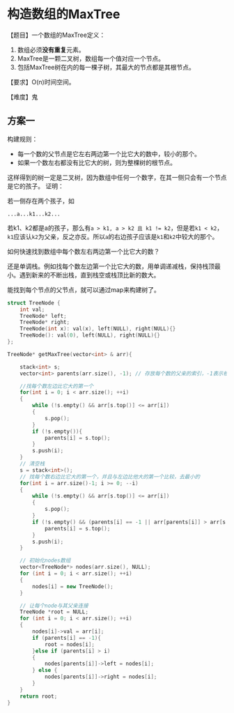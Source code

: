 # 构造数组的MaxTree
【题目】一个数组的MaxTree定义：
1. 数组必须**没有重复**元素。
2. MaxTree是一颗二叉树，数组每一个值对应一个节点。
3. 包括MaxTree树在内的每一棵子树，其最大的节点都是其根节点。

【要求】O(n)时间空间。

【难度】鬼

## 方案一
构建规则：
* 每一个数的父节点是它左右两边第一个比它大的数中，较小的那个。
* 如果一个数左右都没有比它大的树，则为整棵树的根节点。

这样得到的树一定是二叉树，因为数组中任何一个数字，在其一侧只会有一个节点是它的孩子。
证明：

若一侧存在两个孩子，如

```...a...k1...k2...```

若k1、k2都是a的孩子，那么有```a > k1, a > k2 且 k1 != k2```，但是若```k1 < k2```，```k1```应该认```k2```为父亲，反之亦反。所以```a```的右边孩子应该是```k1```和```k2```中较大的那个。

如何快速找到数组中每个数左右两边第一个比它大的数？

还是单调栈。例如找每个数左边第一个比它大的数，用单调递减栈，保持栈顶最小。遇到新来的不断出栈，直到栈空或栈顶比新的数大。

能找到每个节点的父节点，就可以通过map来构建树了。

```cpp
struct TreeNode {
    int val;
    TreeNode* left;
    TreeNode* right;
    TreeNode(int x): val(x), left(NULL), right(NULL){}
    TreeNode(): val(0), left(NULL), right(NULL){}
};

TreeNode* getMaxTree(vector<int> & arr){

    stack<int> s;
    vector<int> parents(arr.size(), -1); // 存放每个数的父亲的索引，-1表示根节点

    //找每个数左边比它大的第一个
    for(int i = 0; i < arr.size(); ++i)
    {
        while (!s.empty() && arr[s.top()] <= arr[i])
        {
            s.pop();
        }
        if (!s.empty()){
            parents[i] = s.top();
        }
        s.push(i);
    }
    // 清空栈
    s = stack<int>(); 
    // 找每个数右边比它大的第一个，并且与左边比他大的第一个比较，去最小的
    for(int i = arr.size()-1; i >= 0; --i)
    {
        while (!s.empty() && arr[s.top()] <= arr[i])
        {
            s.pop();
        }
        if (!s.empty() && (parents[i] == -1 || arr[parents[i]] > arr[s.top()])){
            parents[i] = s.top();
        } 
        s.push(i);
    }

    // 初始化nodes数组
    vector<TreeNode*> nodes(arr.size(), NULL);
    for (int i = 0; i < arr.size(); ++i)
    {
        nodes[i] = new TreeNode();
    }

    // 让每个node与其父亲连接
    TreeNode *root = NULL;
    for (int i = 0; i < arr.size(); ++i)
    {
        nodes[i]->val = arr[i];
        if (parents[i] == -1){
            root = nodes[i];
        }else if (parents[i] > i)
        {
            nodes[parents[i]]->left = nodes[i];
        } else {
            nodes[parents[i]]->right = nodes[i];
        }
    } 
    return root;
}
```

